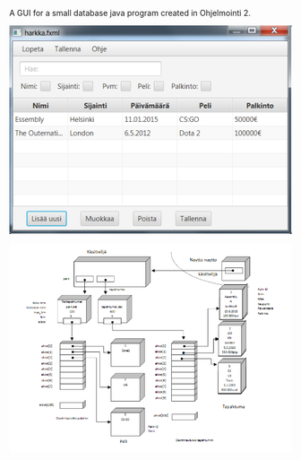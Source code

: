 A GUI for a small database java program created in Ohjelmointi 2. 

![alt text](https://github.com/aasajuss/CodeExamples/blob/main/Java/screenshot.png?raw=true)

![alt text](https://github.com/aasajuss/CodeExamples/blob/main/Java/model.png?raw=true)

